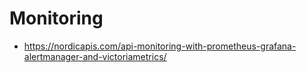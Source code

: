 # Monitoring

- https://nordicapis.com/api-monitoring-with-prometheus-grafana-alertmanager-and-victoriametrics/
